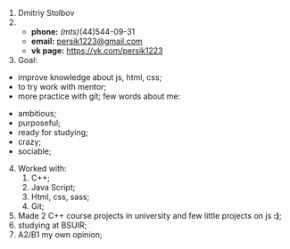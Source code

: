 1. Dmitriy Stolbov
2. - **phone:** _(mts)_(44)544-09-31 
   - **email:** persik1223@gmail.com
   - **vk page:** https://vk.com/persik1223
3. Goal: 
* improve knowledge about js, html, css;
* to try work with mentor;
* more practice with git;
few words about me:
- ambitious;
- purposeful;
- ready for studying;
- crazy;
- sociable;
4. Worked with:
    1. C++;
    2. Java Script;
    3. Html, css, sass;
    4. Git;
5. Made 2 C++ course projects in university and few little projects on js **:)**;
6. studying at BSUIR;
7. A2/B1 my own opinion;